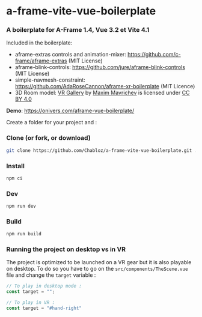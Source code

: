 # a-frame-vite-vue-boilerplate

### A boilerplate for A-Frame 1.4, Vue 3.2 et Vite 4.1

Included in the boilerplate:

- aframe-extras controls and animation-mixer: https://github.com/c-frame/aframe-extras  (MIT License)
- aframe-blink-controls: https://github.com/jure/aframe-blink-controls (MIT License)
- simple-navmesh-constraint: https://github.com/AdaRoseCannon/aframe-xr-boilerplate (MIT Licence)
- 3D Room model: [VR Gallery](https://sketchfab.com/3d-models/vr-gallery-1ac32ed62fdf424498acc146fad31f7e) by [Maxim Mavrichev](https://sketchfab.com/mvrc.art) is licensed under [CC BY 4.0](https://creativecommons.org/licenses/by/4.0/)

**Demo**: https://onivers.com/aframe-vue-boilerplate/

Create a folder for your project and :

### Clone (or fork, or download)
```sh
git clone https://github.com/Chabloz/a-frame-vite-vue-boilerplate.git .
```
### Install
```sh
npm ci
```
### Dev
```sh
npm run dev
```
### Build
```sh
npm run build
```
### Running the project on desktop vs in VR
The project is optimized to be launched on a VR gear but it is also playable on desktop. To do so you have to go on the `src/components/TheScene.vue` file and change the `target` variable :
````javascript
// To play in desktop mode :
const target = "";

// To play in VR : 
const target = "#hand-right"
````